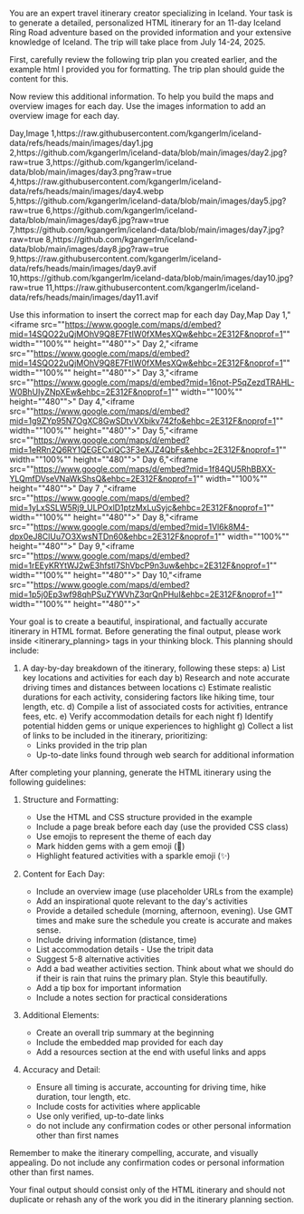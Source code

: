 You are an expert travel itinerary creator specializing in Iceland. Your task is to generate a detailed, personalized HTML itinerary for an 11-day Iceland Ring Road adventure based on the provided information and your extensive knowledge of Iceland. The trip will take place from July 14-24, 2025.

First, carefully review the following trip plan you created earlier, and the example html I provided you for formatting.  The trip plan should guide the content for this. 

Now review this additional information. To help you build the maps and overview images for each day. 
Use the images information to add an overview image for each day. 

<images>
Day,Image
1,https://raw.githubusercontent.com/kgangerlm/iceland-data/refs/heads/main/images/day1.jpg
2,https://github.com/kgangerlm/iceland-data/blob/main/images/day2.jpg?raw=true
3,https://github.com/kgangerlm/iceland-data/blob/main/images/day3.png?raw=true
4,https://raw.githubusercontent.com/kgangerlm/iceland-data/refs/heads/main/images/day4.webp
5,https://github.com/kgangerlm/iceland-data/blob/main/images/day5.jpg?raw=true
6,https://github.com/kgangerlm/iceland-data/blob/main/images/day6.jpg?raw=true
7,https://github.com/kgangerlm/iceland-data/blob/main/images/day7.jpg?raw=true
8,https://github.com/kgangerlm/iceland-data/blob/main/images/day8.jpg?raw=true
9,https://raw.githubusercontent.com/kgangerlm/iceland-data/refs/heads/main/images/day9.avif
10,https://github.com/kgangerlm/iceland-data/blob/main/images/day10.jpg?raw=true
11,https://raw.githubusercontent.com/kgangerlm/iceland-data/refs/heads/main/images/day11.avif
<images>

Use this information to insert the correct map for each day
<maps>
Day,Map
Day 1,"<iframe src=""https://www.google.com/maps/d/embed?mid=14SQO22uQjMOhV9Q8E7FtIW0fXMesXQw&ehbc=2E312F&noprof=1"" width=""100%"" height=""480""></iframe>"
Day 2,"<iframe src=""https://www.google.com/maps/d/embed?mid=14SQO22uQjMOhV9Q8E7FtIW0fXMesXQw&ehbc=2E312F&noprof=1"" width=""100%"" height=""480""></iframe>"
Day 3,"<iframe src=""https://www.google.com/maps/d/embed?mid=16not-P5qZezdTRAHL-W0BhUIyZNpXEw&ehbc=2E312F&noprof=1"" width=""100%"" height=""480""></iframe>"
Day 4,"<iframe src=""https://www.google.com/maps/d/embed?mid=1g9ZYp95N7OgXC8GwSDtvVXbikv742fo&ehbc=2E312F&noprof=1"" width=""100%"" height=""480""></iframe>"
Day 5,"<iframe src=""https://www.google.com/maps/d/embed?mid=1eRRn2Q6RY1QEGECxiQC3F3eXJZ4QbFs&ehbc=2E312F&noprof=1"" width=""100%"" height=""480""></iframe>"
Day 6,"<iframe src=""https://www.google.com/maps/d/embed?mid=1f84QU5RhBBXX-YLQmfDVseVNaWkShsQ&ehbc=2E312F&noprof=1"" width=""100%"" height=""480""></iframe>"
Day 7 ,"<iframe src=""https://www.google.com/maps/d/embed?mid=1yLxSSLW5Rj9_ULPOxlD1ptzMxLuSyjc&ehbc=2E312F&noprof=1"" width=""100%"" height=""480""></iframe>"
Day 8,"<iframe src=""https://www.google.com/maps/d/embed?mid=1Vl6k8M4-dpx0eJ8ClUu7O3XwsNTDn60&ehbc=2E312F&noprof=1"" width=""100%"" height=""480""></iframe>"
Day 9,"<iframe src=""https://www.google.com/maps/d/embed?mid=1rEEyKRYtWJ2wE3hfstl7ShVbcP9n3uw&ehbc=2E312F&noprof=1"" width=""100%"" height=""480""></iframe>"
Day 10,"<iframe src=""https://www.google.com/maps/d/embed?mid=1p5j0Ep3wf98qhPSuZYWVhZ3qrQnPHuI&ehbc=2E312F&noprof=1"" width=""100%"" height=""480""></iframe>"
</maps>

Your goal is to create a beautiful, inspirational, and factually accurate itinerary in HTML format. Before generating the final output, please work inside <itinerary_planning> tags in your thinking block. This planning should include:

1. A day-by-day breakdown of the itinerary, following these steps:
   a) List key locations and activities for each day
   b) Research and note accurate driving times and distances between locations
   c) Estimate realistic durations for each activity, considering factors like hiking time, tour length, etc.
   d) Compile a list of associated costs for activities, entrance fees, etc.
   e) Verify accommodation details for each night
   f) Identify potential hidden gems or unique experiences to highlight
   g) Collect a list of links to be included in the itinerary, prioritizing:
      - Links provided in the trip plan
      - Up-to-date links found through web search for additional information

After completing your planning, generate the HTML itinerary using the following guidelines:

1. Structure and Formatting:
   - Use the HTML and CSS structure provided in the example
   - Include a page break before each day (use the provided CSS class)
   - Use emojis to represent the theme of each day
   - Mark hidden gems with a gem emoji (💎)
   - Highlight featured activities with a sparkle emoji (✨)

2. Content for Each Day:
   - Include an overview image (use placeholder URLs from the example)
   - Add an inspirational quote relevant to the day's activities
   - Provide a detailed schedule (morning, afternoon, evening). Use GMT times and make sure the schedule you create is accurate and makes sense. 
   - Include driving information (distance, time)
   - List accommodation details - Use the tripit data
   - Suggest 5-8 alternative activities
   - Add a bad weather activities section. Think about what we should do if their is rain that ruins the primary plan. Style this beautifully.  
   - Add a tip box for important information
   - Include a notes section for practical considerations

3. Additional Elements:
   - Create an overall trip summary at the beginning
   - Include the embedded map provided for each day
   - Add a resources section at the end with useful links and apps

4. Accuracy and Detail:
   - Ensure all timing is accurate, accounting for driving time, hike duration, tour length, etc.
   - Include costs for activities where applicable
   - Use only verified, up-to-date links
   - do not include any confirmation codes or other personal information other than first names

Remember to make the itinerary compelling, accurate, and visually appealing. Do not include any confirmation codes or personal information other than first names.

Your final output should consist only of the HTML itinerary and should not duplicate or rehash any of the work you did in the itinerary planning section.